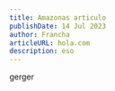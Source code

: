 ```yaml
---
title: Amazonas articulo
publishDate: 14 Jul 2023
author: Francha
articleURL: hola.com
description: eso
---
```

gerger